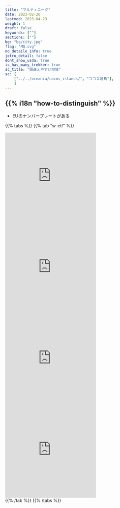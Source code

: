 ```yaml
---
title: "マルティニーク"
date: 2023-02-26
lastmod: 2023-04-23
weight: 1
draft: false
keywords: [""]
sections: [""]
bg: "bg/city.jpg"
flag: "MQ.svg"
no_detaile_info: true
jetro_detail: false
dont_show_usda: true
is_has_many_trekker: true
sc_title: "間違えやすい地域"
sc: [
    ["../../oceania/cocos_islands/", "ココス諸島"],
    ]
---
```


<div class="main-desciption country-description">
    <h2 class="section-title">{{% i18n "how-to-distinguish" %}}</h2>
    <ul class="rule-list">
        <li>EUのナンバープレートがある</li>
    </ul>
</div>

{{% tabs  %}}
{{% tab "w-etf" %}}
<div class="googlemap-if">
<iframe src="https://www.google.com/maps/embed?pb=!4v1685645182336!6m8!1m7!1sv8RcSkmwHfp0DkiocqejVA!2m2!1d14.40250559098778!2d-60.87724935957993!3f223.82644312145177!4f-2.458078532367068!5f1.3287379062494322" width="295" height="295" style="border:0;" allowfullscreen="" loading="lazy" referrerpolicy="no-referrer-when-downgrade"></iframe>
<iframe src="https://www.google.com/maps/embed?pb=!4v1685645305720!6m8!1m7!1s0yTAk7oBOtuoqveZpnqT9Q!2m2!1d14.60168458192848!2d-60.90602074010324!3f85.9367022709517!4f6.511507642253093!5f0.7820865974627469" width="295" height="295" style="border:0;" allowfullscreen="" loading="lazy" referrerpolicy="no-referrer-when-downgrade"></iframe>
<iframe src="https://www.google.com/maps/embed?pb=!4v1685644945691!6m8!1m7!1s8cG9QLdZ79Qku7R43LNrQA!2m2!1d14.68782729698492!2d-61.09976250002342!3f295.25921514683944!4f0.48906219611450297!5f0.7820865974627469" width="295" height="295" style="border:0;" allowfullscreen="" loading="lazy" referrerpolicy="no-referrer-when-downgrade"></iframe>
<iframe src="https://www.google.com/maps/embed?pb=!4v1685645524413!6m8!1m7!1s7XW4u4MFqwtANW4JN_UILQ!2m2!1d14.60216878941573!2d-60.90663776041595!3f24.978742355715667!4f-3.0705780442675916!5f3.325193203789971" width="295" height="295" style="border:0;" allowfullscreen="" loading="lazy" referrerpolicy="no-referrer-when-downgrade"></iframe>
</div>
{{% /tab %}}
{{% /tabs %}}

